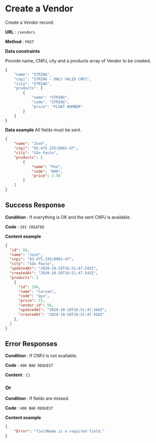 # Create a Vendor

Create a Vendor record.

**URL** : `/vendors`

**Method** : `POST`

**Data constraints**

Provide name, CNPJ, city and a products array of Vendor to be created.

```js
{
	"name": "STRING",
	"cnpj": "STRING - ONLY VALID CNPJ",
	"city": "STRING",
	"products": [
		{
			"name": "STRING",
			"code": "STRING",
			"price": "FLOAT NUMBER"
		}
	]
}
```

**Data example** All fields must be sent.

```json
{
	"name": "José",
	"cnpj": "93.475.335/0001-47",
	"city": "São Paulo",
	"products": [
		{
			"name": "Pen",
			"code": "000",
			"price": 2.50
		}
	]
}
```

## Success Response

**Condition** : If everything is OK and the sent CNPJ is available.

**Code** : `201 CREATED`

**Content example**

```json
{
  "id": 56,
  "name": "José",
  "cnpj": "93.475.335/0001-47",
  "city": "São Paulo",
  "updatedAt": "2020-10-28T16:51:47.543Z",
  "createdAt": "2020-10-28T16:51:47.543Z",
  "products": [
    {
      "id": 196,
      "name": "Carvao",
      "code": "qyu",
      "price": 23,
      "vendor_id": 56,
      "updatedAt": "2020-10-28T16:51:47.568Z",
      "createdAt": "2020-10-28T16:51:47.568Z"
    },
  ]
}
```

## Error Responses

**Condition** : If CNPJ is not available.

**Code** : `400 BAD REQUEST`

**Content** : `{}`

### Or

**Condition** : If fields are missed.

**Code** : `400 BAD REQUEST`

**Content example**

```json
{
    "Error": "fieldName is a required field."
}
```

